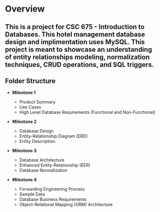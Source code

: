 # Overview
This is a project for CSC 675 - Introduction to Databases. This hotel management database design and implimentation uses MySQL. This project is meant to showcase an understanding of entity relationships modeling, normalization techniques, CRUD operations, and SQL triggers.  
---
## Folder Structure

- **Milestone 1**
  - Product Summary
  - Use Cases
  - High Level Database Requirements (Functional and Non-Functional)

- **Milestone 2**
  - Database Design
  - Entity-Relationship Diagram (ERD)
  - Entity Description.

- **Milestone 3**
  - Database Architecture
  - Enhanced Entity-Relationship (EER)
  - Database Normalization 

- **Milestone 4**
  - Forwarding Engineering Process
  - Sample Data
  - Database Business Requirements
  - Object-Relational Mapping (ORM) Architecture
